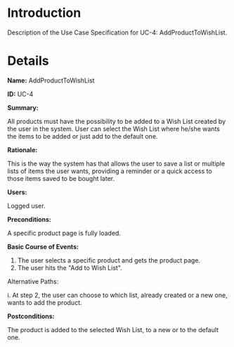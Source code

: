 # Introduction #

Description of the Use Case Specification for UC-4: AddProductToWishList.


# Details #

**Name:** AddProductToWishList

**ID:** UC-4


**Summary:**

All products must have the possibility to be added to a Wish List created by the user in the system. User can select the Wish List where he/she wants the items to be added or just add to the default one.


**Rationale:**

This is the way the system has that allows the user to save a list or multiple lists of items the user wants, providing a reminder or a quick access to those items saved to be bought later.


**Users:**

Logged user.


**Preconditions:**

A specific product page is fully loaded.


**Basic Course of Events:**

1. The user selects a specific product and gets the product page.
2. The user hits the "Add to Wish List".

Alternative Paths:

i. At step 2, the user can choose to which list, already created or a new one, wants to add the product.


**Postconditions:**

The product is added to the selected Wish List, to a new or to the default one.